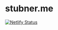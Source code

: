 # stubner.me

[![Netlify Status](https://api.netlify.com/api/v1/badges/5bbc182e-85b0-49f7-98e1-7aa74ecdb305/deploy-status)](https://app.netlify.com/sites/ecstatic-jennings-f1a49b/deploys)
